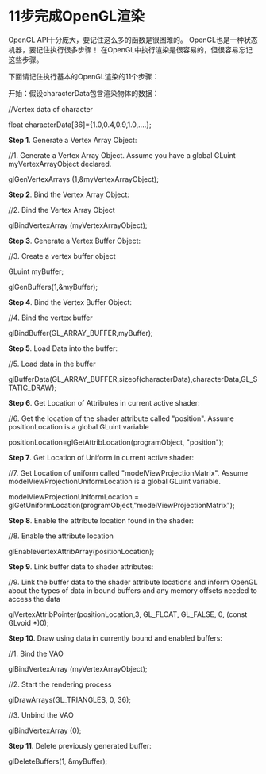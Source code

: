 # 11步完成OpenGL渲染
OpenGL API十分庞大，要记住这么多的函数是很困难的。
OpenGL也是一种状态机器，要记住执行很多步骤！
在OpenGL中执行渲染是很容易的，但很容易忘记这些步骤。

下面请记住执行基本的OpenGL渲染的11个步骤：

开始：假设characterData包含渲染物体的数据：

//Vertex data of character

float characterData\[36\]={1.0,0.4,0.9,1.0,\....};

**Step 1**. Generate a Vertex Array Object:

//1. Generate a Vertex Array Object. 
Assume you have a global GLuint myVertexArrayObject declared.

glGenVertexArrays (1,&myVertexArrayObject);

**Step 2**. Bind the Vertex Array Object:

//2. Bind the Vertex Array Object

glBindVertexArray (myVertexArrayObject);

**Step 3**. Generate a Vertex Buffer Object:

//3. Create a vertex buffer object

GLuint myBuffer;

glGenBuffers(1,&myBuffer);

**Step 4**. Bind the Vertex Buffer Object:

//4. Bind the vertex buffer

glBindBuffer(GL_ARRAY_BUFFER,myBuffer);

**Step 5**. Load Data into the buffer:

//5. Load data in the buffer

glBufferData(GL_ARRAY_BUFFER,sizeof(characterData),characterData,GL_STATIC_DRAW);

**Step 6**. Get Location of Attributes in current active shader:

//6. Get the location of the shader attribute called \"position\".
Assume positionLocation is a global GLuint variable

positionLocation=glGetAttribLocation(programObject, \"position\");

**Step 7**. Get Location of Uniform in current active shader:

//7. Get Location of uniform called \"modelViewProjectionMatrix\".
Assume modelViewProjectionUniformLocation is a global GLuint variable.

modelViewProjectionUniformLocation =
glGetUniformLocation(programObject,\"modelViewProjectionMatrix\");

**Step 8**. Enable the attribute location found in the shader:

//8. Enable the attribute location

glEnableVertexAttribArray(positionLocation);

**Step 9**. Link buffer data to shader attributes:

//9. Link the buffer data to the shader attribute locations and inform
OpenGL about the types of data in bound buffers and any memory offsets
needed to access the data

glVertexAttribPointer(positionLocation,3, GL_FLOAT, GL_FALSE, 0, (const
GLvoid \*)0);

**Step 10**. Draw using data in currently bound and enabled buffers:

//1. Bind the VAO

glBindVertexArray (myVertexArrayObject);

//2. Start the rendering process

glDrawArrays(GL_TRIANGLES, 0, 36);

//3. Unbind the VAO

glBindVertexArray (0);

**Step 11**. Delete previously generated buffer:

glDeleteBuffers(1, &myBuffer);